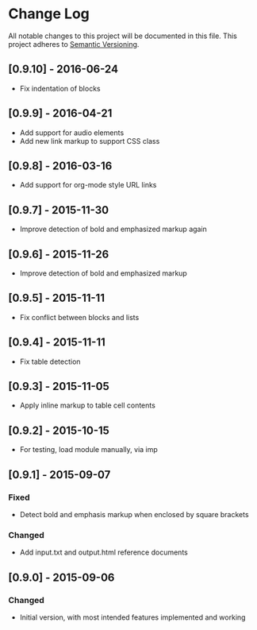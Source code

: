 # Change Log
All notable changes to this project will be documented in this file.
This project adheres to [Semantic Versioning](http://semver.org/).

## [0.9.10] - 2016-06-24
- Fix indentation of blocks

## [0.9.9] - 2016-04-21
- Add support for audio elements
- Add new link markup to support CSS class

## [0.9.8] - 2016-03-16
- Add support for org-mode style URL links

## [0.9.7] - 2015-11-30
- Improve detection of bold and emphasized markup again

## [0.9.6] - 2015-11-26
- Improve detection of bold and emphasized markup

## [0.9.5] - 2015-11-11
- Fix conflict between blocks and lists

## [0.9.4] - 2015-11-11
- Fix table detection

## [0.9.3] - 2015-11-05
- Apply inline markup to table cell contents

## [0.9.2] - 2015-10-15
- For testing, load module manually, via imp

## [0.9.1] - 2015-09-07
### Fixed
- Detect bold and emphasis markup when enclosed by square brackets

### Changed
- Add input.txt and output.html reference documents


## [0.9.0] - 2015-09-06
### Changed
- Initial version, with most intended features implemented and working

